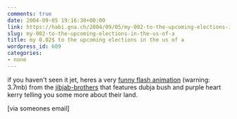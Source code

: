 ```yaml
---
comments: true
date: 2004-09-05 19:16:30+00:00
link: https://habi.gna.ch/2004/09/05/my-002-to-the-upcoming-elections-in-the-us-of-a/
slug: my-002-to-the-upcoming-elections-in-the-us-of-a
title: my 0.02$ to the upcoming elections in the us of a
wordpress_id: 609
categories:
- none
---
```


if you haven't seen it jet, heres a very [funny flash animation](http://www.jibjab.com/play.asp?contentid=162)  (warning: 3.7mb) from the [jibjab-brothers](http://www.jibjab.com/default.asp) that features dubja bush and purple heart kerry telling you some more about their land.

[via someones email]
